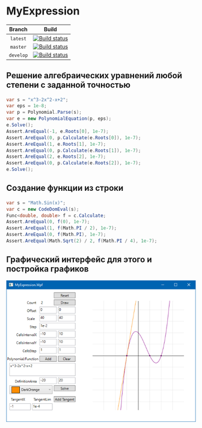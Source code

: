 # MyExpression
|Branch|Build|
|:----:|:---:|
| `latest` | [![Build status](https://ci.appveyor.com/api/projects/status/y44s4vmjr7nvnyk0?svg=true)](https://ci.appveyor.com/project/prekel/myexpression) |
| `master` | [![Build status](https://ci.appveyor.com/api/projects/status/y44s4vmjr7nvnyk0/branch/master?svg=true)](https://ci.appveyor.com/project/prekel/myexpression/branch/master) |
| `develop` | [![Build status](https://ci.appveyor.com/api/projects/status/y44s4vmjr7nvnyk0/branch/develop?svg=true)](https://ci.appveyor.com/project/prekel/myexpression/branch/develop) |

## Решение алгебраических уравнений любой степени с заданной точностью
```c#
var s = "x^3-2x^2-x+2";
var eps = 1e-8;
var p = Polynomial.Parse(s);
var e = new PolynomialEquation(p, eps);
e.Solve();
Assert.AreEqual(-1, e.Roots[0], 1e-7);
Assert.AreEqual(0, p.Calculate(e.Roots[0]), 1e-7);
Assert.AreEqual(1, e.Roots[1], 1e-7);
Assert.AreEqual(0, p.Calculate(e.Roots[1]), 1e-7);
Assert.AreEqual(2, e.Roots[2], 1e-7);
Assert.AreEqual(0, p.Calculate(e.Roots[2]), 1e-7);
e.Solve();
```

## Создание функции из строки
```c#
var s = "Math.Sin(x)";
var c = new CodeDomEval(s);
Func<double, double> f = c.Calculate;
Assert.AreEqual(0, f(0), 1e-7);
Assert.AreEqual(1, f(Math.PI / 2), 1e-7);
Assert.AreEqual(0, f(Math.PI), 1e-7);
Assert.AreEqual(Math.Sqrt(2) / 2, f(Math.PI / 4), 1e-7);
```

## Графический интерфейс для этого и постройка графиков
![Build status](MyExpression.Wpf/Screenshot.png)